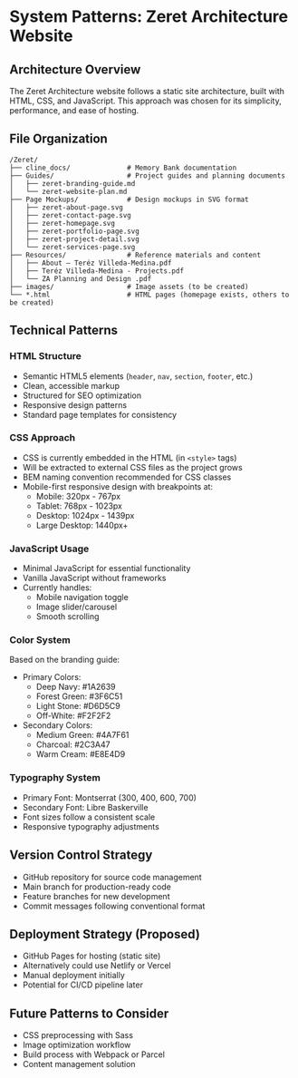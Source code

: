 # System Patterns: Zeret Architecture Website

## Architecture Overview
The Zeret Architecture website follows a static site architecture, built with HTML, CSS, and JavaScript. This approach was chosen for its simplicity, performance, and ease of hosting.

## File Organization
```
/Zeret/
├── cline_docs/              # Memory Bank documentation
├── Guides/                  # Project guides and planning documents
│   ├── zeret-branding-guide.md
│   └── zeret-website-plan.md
├── Page Mockups/            # Design mockups in SVG format
│   ├── zeret-about-page.svg
│   ├── zeret-contact-page.svg
│   ├── zeret-homepage.svg
│   ├── zeret-portfolio-page.svg
│   ├── zeret-project-detail.svg
│   └── zeret-services-page.svg
├── Resources/               # Reference materials and content
│   ├── About — Teréz Villeda-Medina.pdf
│   ├── Teréz Villeda-Medina - Projects.pdf
│   └── ZA Planning and Design .pdf
├── images/                  # Image assets (to be created)
└── *.html                   # HTML pages (homepage exists, others to be created)
```

## Technical Patterns

### HTML Structure
- Semantic HTML5 elements (`header`, `nav`, `section`, `footer`, etc.)
- Clean, accessible markup
- Structured for SEO optimization
- Responsive design patterns
- Standard page templates for consistency

### CSS Approach
- CSS is currently embedded in the HTML (in `<style>` tags)
- Will be extracted to external CSS files as the project grows
- BEM naming convention recommended for CSS classes
- Mobile-first responsive design with breakpoints at:
  - Mobile: 320px - 767px
  - Tablet: 768px - 1023px
  - Desktop: 1024px - 1439px
  - Large Desktop: 1440px+

### JavaScript Usage
- Minimal JavaScript for essential functionality
- Vanilla JavaScript without frameworks
- Currently handles:
  - Mobile navigation toggle
  - Image slider/carousel
  - Smooth scrolling

### Color System
Based on the branding guide:
- Primary Colors:
  - Deep Navy: #1A2639
  - Forest Green: #3F6C51
  - Light Stone: #D6D5C9
  - Off-White: #F2F2F2
- Secondary Colors:
  - Medium Green: #4A7F61
  - Charcoal: #2C3A47
  - Warm Cream: #E8E4D9

### Typography System
- Primary Font: Montserrat (300, 400, 600, 700)
- Secondary Font: Libre Baskerville
- Font sizes follow a consistent scale
- Responsive typography adjustments

## Version Control Strategy
- GitHub repository for source code management
- Main branch for production-ready code
- Feature branches for new development
- Commit messages following conventional format

## Deployment Strategy (Proposed)
- GitHub Pages for hosting (static site)
- Alternatively could use Netlify or Vercel
- Manual deployment initially
- Potential for CI/CD pipeline later

## Future Patterns to Consider
- CSS preprocessing with Sass
- Image optimization workflow
- Build process with Webpack or Parcel
- Content management solution
